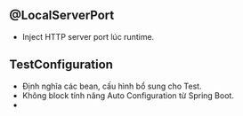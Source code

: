 ## @LocalServerPort

- Inject HTTP server port lúc runtime.

## TestConfiguration

- Định nghĩa các bean, cấu hình bổ sung cho Test.
- Không block tính năng Auto Configuration từ Spring Boot.
- 